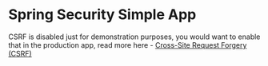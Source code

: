 # Spring Security Simple App

CSRF is disabled just for demonstration purposes, you would want to enable that in the production app, read more here - [Cross-Site Request Forgery (CSRF)](https://www.owasp.org/index.php/Cross-Site_Request_Forgery_(CSRF))